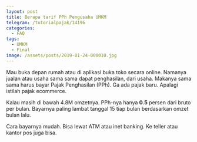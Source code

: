 ```yaml
---
layout: post
title: Berapa tarif PPh Pengusaha UMKM
telegram: /tutorialpajak/14196
categories:
  - FAQ
tags:
  - UMKM
  - Final
image: /assets/posts/2019-01-24-000010.jpg
---
```

Mau buka depan rumah atau 
di aplikasi buka toko secara online. Namanya jualan atau usaha sama sama dapat penghasilan, dari usaha. Makanya sama sama harus bayar Pajak Penghasilan (PPh). Ga ada pajak baru. Apalagi istilah pajak ecommerce.

Kalau masih di bawah 4.8M 
omzetnya. PPh-nya hanya **0.5** persen dari bruto per bulan. Bayarnya paling lambat tanggal 15 tiap bulan berdasarkan omzet bulan lalu. 

Cara bayarnya mudah. Bisa lewat ATM atau inet banking. Ke teller atau kantor pos juga bisa. 